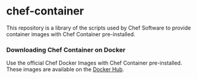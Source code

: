 # chef-container
This repository is a library of the scripts used by Chef Software to provide
container images with Chef Container pre-installed.

### Downloading Chef Container on Docker
Use the official Chef Docker Images with Chef Container pre-installed. These
images are available on the [Docker Hub](https://registry.hub.docker.com/repos/chef/).
